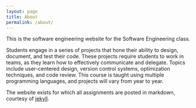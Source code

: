 ```yaml
---
layout: page
title: About
permalink: /about/
---
```


This is the software engineering website for the Software Engineering class. 

Students engage in a series of projects that hone their ability to design, document, and test their code. These projects require students to work in teams, as they learn how to effectively communicate and delegate. Topics include user-centered design, version control systems, optimization techniques, and code review. This course is taught using multiple programming languages, and projects will vary from year to year.

The website exists for which all assignments are posted in markdown, courtesy of [jekyll](https://github.com/jekyll).  
